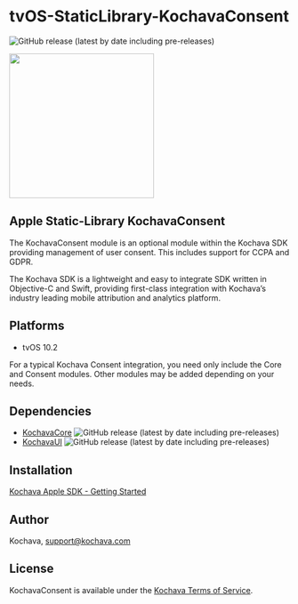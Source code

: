 # tvOS-StaticLibrary-KochavaConsent

![GitHub release (latest by date including pre-releases)](https://img.shields.io/github/v/release/kochava/tvOS-StaticLibrary-KochavaConsent?include_prereleases)

<img src="https://storage.googleapis.com/kochava-web/2016/07/Kochava-horizontal-black-800x154.png" width="260" />

## Apple Static-Library KochavaConsent

The KochavaConsent module is an optional module within the Kochava SDK providing management of user consent.  This includes support for CCPA and GDPR.

The Kochava SDK is a lightweight and easy to integrate SDK written in Objective-C and Swift, providing first-class integration with Kochava’s industry leading mobile attribution and analytics platform.

## Platforms

* tvOS 10.2

For a typical Kochava Consent integration, you need only include the Core and Consent modules. Other modules may be added depending on your needs.

## Dependencies

* [KochavaCore](https://github.com/Kochava/tvOS-StaticLibrary-KochavaCore) 
![GitHub release (latest by date including pre-releases)](https://img.shields.io/github/v/release/kochava/tvOS-StaticLibrary-KochavaCore?include_prereleases)
* [KochavaUI](https://github.com/Kochava/tvOS-StaticLibrary-KochavaUI) 
![GitHub release (latest by date including pre-releases)](https://img.shields.io/github/v/release/kochava/tvOS-StaticLibrary-KochavaUI?include_prereleases)

## Installation

[Kochava Apple SDK - Getting Started](https://support.kochava.com/sdk-integration/sdk-kochavatracker-ios)

## Author

Kochava, support@kochava.com

## License

KochavaConsent is available under the [Kochava Terms of Service](https://www.kochava.com/terms-of-service/).
